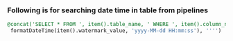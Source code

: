 

### Following is for searching date time in table from pipelines

```sql
@concat('SELECT * FROM ', item().table_name, ' WHERE ', item().column_name, ' > ''',
 formatDateTime(item().watermark_value, 'yyyy-MM-dd HH:mm:ss'), '''')
```
